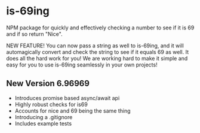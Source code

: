 # is-69ing
NPM package for quickly and effectively checking a number to see if it is 69 and if so return "Nice".

NEW FEATURE!
You can now pass a string as well to is-69ing, and it will automagically convert and check the string to see if it equals 69 as well. It does all the hard work for you! We are working hard to make it simple and easy for you to use is-69ing seamlessly in your own projects!

## New Version 6.96969

- Introduces promise based async/await api
- Highly robust checks for is69
- Accounts for nice and 69 being the same thing
- Introducing a .gitignore 
- Includes example tests